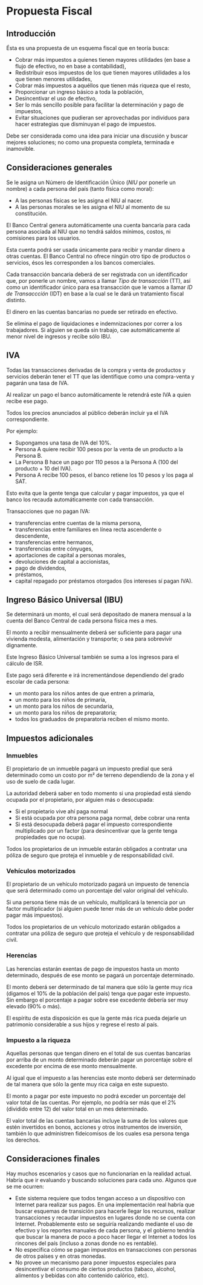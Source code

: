 # Propuesta Fiscal

## Introducción

Ésta es una propuesta de un esquema fiscal que en teoría busca:
* Cobrar más impuestos a quienes tienen mayores utilidades (en base a flujo de efectivo, no en base a contabilidad),
* Redistribuir esos impuestos de los que tienen mayores utilidades a los que tienen menores utilidades,
* Cobrar más impuestos a aquéllos que tienen más riqueza que el resto,
* Proporcionar un ingreso básico a toda la población,
* Desincentivar el uso de efectivo,
* Ser lo más sencillo posible para facilitar la determinación y pago de impuestos,
* Evitar situaciones que pudieran ser aprovechadas por individuos para hacer estrategias que disminuyan el pago de impuestos.

Debe ser considerada como una idea para iniciar una discusión y buscar mejores soluciones; no como una propuesta completa, terminada e inamovible.


## Consideraciones generales

Se le asigna un Número de Identificación Único (*NIU* por ponerle un nombre) a cada persona del país (tanto física como moral):
* A las personas físicas se les asigna el NIU al nacer.
* A las personas morales se les asigna el NIU al momento de su constitución.

El Banco Central genera automáticamente una cuenta bancaria para cada persona asociada al NIU que no tendrá saldos mínimos, costos, ni comisiones para los usuarios.

Esta cuenta podrá ser usada únicamente para recibir y mandar dinero a otras cuentas. El Banco Central no ofrece ningún otro tipo de productos o servicios, ésos les corresponden a los bancos comerciales.

Cada transacción bancaria deberá de ser registrada con un identificador que, por ponerle un nombre, vamos a llamar *Tipo de transacción* (TT), así como un identificador único para esa transacción que le vamos a llamar *ID de Transaccción* (IDT) en base a la cual se le dará un tratamiento fiscal distinto.

El dinero en las cuentas bancarias no puede ser retirado en efectivo.

Se elimina el pago de liquidaciones e indemnizaciones por correr a los trabajadores. Si alguien se queda sin trabajo, cae automáticamente al menor nivel de ingresos y recibe sólo IBU.


## IVA

Todas las transacciones derivadas de la compra y venta de productos y servicios deberán tener el TT que las identifique como una compra-venta y pagarán una tasa de IVA.

Al realizar un pago el banco automáticamente le retendrá este IVA a quien recibe ese pago.

Todos los precios anunciados al público deberán incluir ya el IVA correspondiente.

Por ejemplo:
* Supongamos una tasa de IVA del 10%.
* Persona A quiere recibir 100 pesos por la venta de un producto a la Persona B.
* La Persona B hace un pago por 110 pesos a la Persona A (100 del producto + 10 del IVA).
* Persona A recibe 100 pesos, el banco retiene los 10 pesos y los paga al SAT.

Esto evita que la gente tenga que calcular y pagar impuestos, ya que el banco los recauda automáticamente con cada transacción.

Transacciones que no pagan IVA:
* transferencias entre cuentas de la misma persona,
* transferencias entre familiares en línea recta ascendente o descendente,
* transferencias entre hermanos,
* transferencias entre cónyuges,
* aportaciones de capital a personas morales,
* devoluciones de capital a accionistas,
* pago de dividendos,
* préstamos,
* capital repagado por préstamos otorgados (los intereses sí pagan IVA).


## Ingreso Básico Universal (IBU)
Se determinará un monto, el cual será depositado de manera mensual a la cuenta del Banco Central de cada persona física mes a mes.

El monto a recibir mensualmente deberá ser suficiente para pagar una vivienda modesta, alimentación y transporte; o sea para sobrevivir dignamente.

Este Ingreso Básico Universal también se suma a los ingresos para el cálculo de ISR.

Este pago será diferente e irá incrementándose dependiendo del grado escolar de cada persona:
* un monto para los niños antes de que entren a primaria,
* un monto para los niños de primaria,
* un monto para los niños de secundaria,
* un monto para los niños de preparatoria;
* todos los graduados de preparatoria reciben el mismo monto.


## Impuestos adicionales

### Inmuebles
El propietario de un inmueble pagará un impuesto predial que será determinado como un costo por m² de terreno dependiendo de la zona y el uso de suelo de cada lugar.

La autoridad deberá saber en todo momento si una propiedad está siendo ocupada por el propietario, por alguien más o desocupada:
* Si el propietario vive ahí paga normal
* Si está ocupada por otra persona paga normal, debe cobrar una renta
* Si está desocupada deberá pagar el impuesto correspondiente multiplicado por un factor (para desincentivar que la gente tenga propiedades que no ocupa).

Todos los propietarios de un inmueble estarán obligados a contratar una póliza de seguro que proteja el inmueble y de responsabilidad civil.

### Vehículos motorizados
El propietario de un vehículo motorizado pagará un impuesto de tenencia que será determinado como un porcentaje del valor original del vehículo.

Si una persona tiene más de un vehículo, multiplicará la tenencia por un factor multiplicador (si alguien puede tener más de un vehículo debe poder pagar más impuestos).

Todos los propietarios de un vehículo motorizado estarán obligados a contratar una póliza de seguro que proteja el vehículo y de responsabilidad civil.

### Herencias
Las herencias estarán exentas de pago de impuestos hasta un monto determinado, después de ese monto se pagará un porcentaje determinado.

El monto deberá ser determinado de tal manera que sólo la gente muy rica (digamos el 10% de la población del país) tenga que pagar este impuesto. Sin embargo el porcentaje a pagar sobre ese excedente debería ser muy elevado (90% o más).

El espíritu de esta disposición es que la gente más rica pueda dejarle un patrimonio considerable a sus hijos y regrese el resto al país.

### Impuesto a la riqueza
Aquellas personas que tengan dinero en el total de sus cuentas bancarias por arriba de un monto determinado deberán pagar un porcentaje sobre el excedente por encima de ese monto mensualmente.

Al igual que el impuesto a las herencias este monto deberá ser determinado de tal manera que sólo la gente muy rica caiga en este supuesto.

El monto a pagar por este impuesto no podrá exceder un porcentaje del valor total de las cuentas. Por ejemplo, no podría ser más que el 2% (dividido entre 12) del valor total en un mes determinado.

El valor total de las cuentas bancarias incluye la suma de los valores que estén invertidos en bonos, acciones y otros instrumentos de inversión, también lo que administren fideicomisos de los cuales esa persona tenga los derechos.

## Consideraciones finales
Hay muchos escenarios y casos que no funcionarían en la realidad actual. Habría que ir evaluando y buscando soluciones para cada uno. Algunos que se me ocurren:
* Este sistema requiere que todos tengan acceso a un dispositivo con Internet para realizar sus pagos. En una implementación real habría que buscar esquemas de transición para hacerle llegar los recursos, realizar transacciones y recaudar impuestos en lugares donde no se cuenta con Internet.
Probablemente esto se seguiría realizando mediante el uso de efectivo y los reportes manuales de cada persona, y el gobierno tendría que buscar la manera de poco a poco hacer llegar el Internet a todos los rincones del país (incluso a zonas donde no es rentable).
* No especifica cómo se pagan impuestos en transacciones con personas de otros países y en otras monedas.
* No provee un mecanismo para poner impuestos especiales para desincentivar el consumo de ciertos productos (tabaco, alcohol, alimentos y bebidas con alto contenido calórico, etc).

